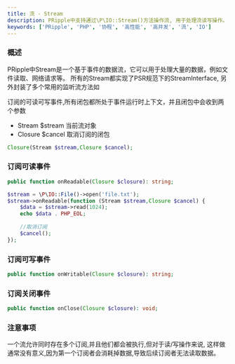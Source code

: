 ```yaml
---
title: 流 - Stream
description: PRipple中支持通过\P\IO::Stream()方法操作流, 用于处理流读写操作。
keywords: ['PRipple', 'PHP', '协程', '高性能', '高并发', '流', 'IO']
---
```


### 概述

PRipple中Stream是一个基于事件的数据流，它可以用于处理大量的数据，例如文件读取、网络请求等。
所有的Stream都实现了PSR规范下的StreamInterface, 另外封装了多个常用的监听流方法如

订阅的可读可写事件,所有闭包都所处于事件运行时上下文，并且闭包中会收到两个参数

- Stream $stream 当前流对象
- Closure $cancel 取消订阅的闭包

```php
Closure(Stream $stream,Closure $cancel);
```

### 订阅可读事件

```php
public function onReadable(Closure $closure): string;

$stream = \P\IO::File()->open('file.txt');
$stream->onReadable(function (Stream $stream,Closure $cancel) {
    $data = $stream->read(1024);
    echo $data . PHP_EOL;
    
    //取消订阅
    $cancel();
});
```

### 订阅可写事件

```php
public function onWritable(Closure $closure): string;
```

### 订阅关闭事件

```php
public function onClose(Closure $closure): void;
```

### 注意事项

一个流允许同时存在多个订阅,并且他们都会被执行,但对于读/写操作来说,
这样做通常没有意义,因为第一个订阅者会消耗掉数据,导致后续订阅者无法读取数据。
